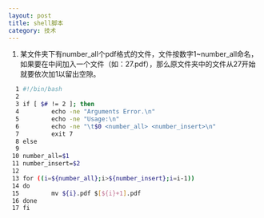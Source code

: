 ```yaml
---
layout: post
title: shell脚本
category: 技术
---
```


1. 某文件夹下有number_all个pdf格式的文件，文件按数字1~number_all命名，如果要在中间加入一个文件（如：27.pdf），那么原文件夹中的文件从27开始就要依次加1以留出空隙。

```Bash
  1 #!/bin/bash
  2 
  3 if [ $# != 2 ]; then
  4         echo -ne "Arguments Error.\n"
  5         echo -ne "Usage:\n"
  6         echo -ne "\t$0 <number_all> <number_insert>\n"
  7         exit 7
  8 else
  9 
 10 number_all=$1
 11 number_insert=$2
 12 
 13 for ((i=${number_all};i>${number_insert};i=i-1))
 14 do
 15         mv ${i}.pdf $[${i}+1].pdf
 16 done
 17 fi
```
